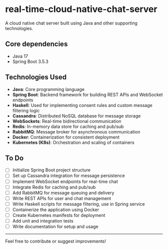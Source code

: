 # real-time-cloud-native-chat-server

A cloud native chat server built using Java and other supporting technologies.

## Core dependencies 
- Java 17
- Spring Boot 3.5.3


## Technologies Used

- **Java**: Core programming language
- **Spring Boot**: Backend framework for building REST APIs and WebSocket endpoints
- **Haskell**: Used for implementing consent rules and custom message filtering logic
- **Cassandra**: Distributed NoSQL database for message storage
- **WebSockets**: Real-time bidirectional communication
- **Redis**: In-memory data store for caching and pub/sub
- **RabbitMQ**: Message broker for asynchronous communication
- **Docker**: Containerization for consistent deployment
- **Kubernetes (K8s)**: Orchestration and scaling of containers

## To Do

- [ ] Initialize Spring Boot project structure
- [ ] Set up Cassandra integration for message persistence
- [ ] Implement WebSocket endpoints for real-time chat
- [ ] Integrate Redis for caching and pub/sub
- [ ] Add RabbitMQ for message queuing and delivery
- [ ] Write REST APIs for user and chat management
- [ ] Write Haskell scripts for message filtering, use in Spring service
- [ ] Containerize the application using Docker
- [ ] Create Kubernetes manifests for deployment
- [ ] Add unit and integration tests
- [ ] Write documentation for setup and usage

---
Feel free to contribute or suggest improvements!
